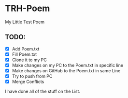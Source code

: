 # TRH-Poem
My Little Test Poem

## TODO:

- [x] Add Poem.txt
- [x] Fill Poem.txt
- [x] Clone it to my PC
- [x] Make changes on my PC to the Poem.txt in specific line
- [x] Make changes on GitHub to the Poem.txt in same Line
- [x] Try to push from PC
- [x] Merge Conflicts

I have done all of the stuff on the List.
